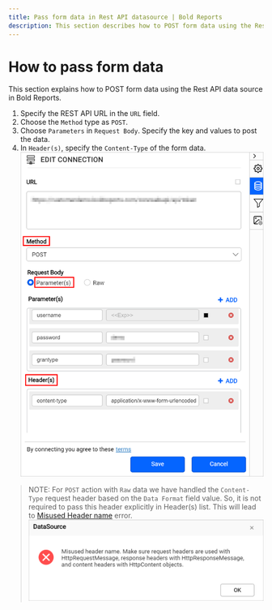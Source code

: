 ```yaml
---
title: Pass form data in Rest API datasource | Bold Reports
description: This section describes how to POST form data using the Rest API data source in Bold Reports Designer.
---
```


# How to pass form data

This section explains how to POST form data using the Rest API data source in Bold Reports.

1. Specify the REST API URL in the `URL` field.
2. Choose the `Method` type as `POST`.
3. Choose `Parameters` in `Request Body`. Specify the key and values to post the data.
4. In `Header(s)`, specify the `Content-Type` of the form data.
![POST form data](/static/assets/on-premise/images/report-designer/how-to/pass-form-data/post-with-parameters.png)

> NOTE: For `POST` action with `Raw` data we have handled the `Content-Type` request header based on the `Data Format` field value. So, it is not required to pass this header explicitly in Header(s) list. This will lead to [Misused Header name](./../pass-form-data-in-rest-api-data-source/) error.
![Misused header name error](/static/assets/on-premise/images/report-designer/how-to/pass-form-data/misused-header-error.png)